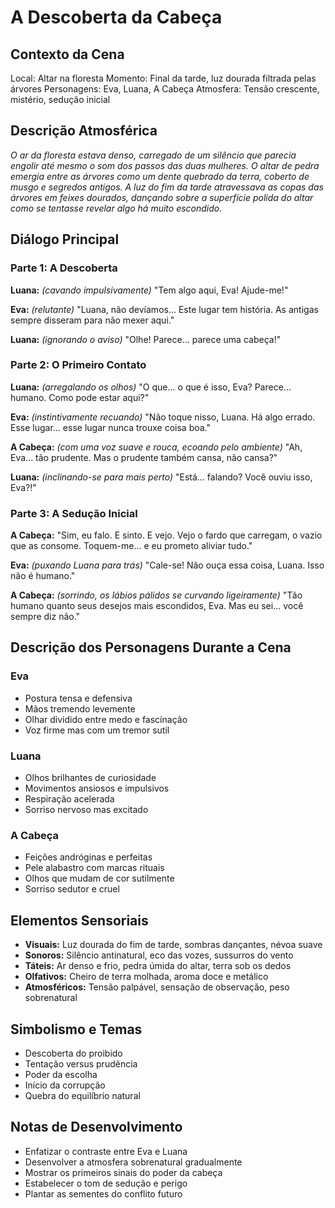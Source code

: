 # A Descoberta da Cabeça

## Contexto da Cena
Local: Altar na floresta
Momento: Final da tarde, luz dourada filtrada pelas árvores
Personagens: Eva, Luana, A Cabeça
Atmosfera: Tensão crescente, mistério, sedução inicial

## Descrição Atmosférica
*O ar da floresta estava denso, carregado de um silêncio que parecia engolir até mesmo o som dos passos das duas mulheres. O altar de pedra emergia entre as árvores como um dente quebrado da terra, coberto de musgo e segredos antigos. A luz do fim da tarde atravessava as copas das árvores em feixes dourados, dançando sobre a superfície polida do altar como se tentasse revelar algo há muito escondido.*

## Diálogo Principal

### Parte 1: A Descoberta
**Luana:** *(cavando impulsivamente)* "Tem algo aqui, Eva! Ajude-me!"

**Eva:** *(relutante)* "Luana, não devíamos... Este lugar tem história. As antigas sempre disseram para não mexer aqui."

**Luana:** *(ignorando o aviso)* "Olhe! Parece... parece uma cabeça!"

### Parte 2: O Primeiro Contato
**Luana:** *(arregalando os olhos)* "O que... o que é isso, Eva? Parece... humano. Como pode estar aqui?"

**Eva:** *(instintivamente recuando)* "Não toque nisso, Luana. Há algo errado. Esse lugar... esse lugar nunca trouxe coisa boa."

**A Cabeça:** *(com uma voz suave e rouca, ecoando pelo ambiente)* "Ah, Eva... tão prudente. Mas o prudente também cansa, não cansa?"

**Luana:** *(inclinando-se para mais perto)* "Está... falando? Você ouviu isso, Eva?!"

### Parte 3: A Sedução Inicial
**A Cabeça:** "Sim, eu falo. E sinto. E vejo. Vejo o fardo que carregam, o vazio que as consome. Toquem-me... e eu prometo aliviar tudo."

**Eva:** *(puxando Luana para trás)* "Cale-se! Não ouça essa coisa, Luana. Isso não é humano."

**A Cabeça:** *(sorrindo, os lábios pálidos se curvando ligeiramente)* "Tão humano quanto seus desejos mais escondidos, Eva. Mas eu sei... você sempre diz não."

## Descrição dos Personagens Durante a Cena

### Eva
- Postura tensa e defensiva
- Mãos tremendo levemente
- Olhar dividido entre medo e fascínação
- Voz firme mas com um tremor sutil

### Luana
- Olhos brilhantes de curiosidade
- Movimentos ansiosos e impulsivos
- Respiração acelerada
- Sorriso nervoso mas excitado

### A Cabeça
- Feições andróginas e perfeitas
- Pele alabastro com marcas rituais
- Olhos que mudam de cor sutilmente
- Sorriso sedutor e cruel

## Elementos Sensoriais
- **Visuais:** Luz dourada do fim de tarde, sombras dançantes, névoa suave
- **Sonoros:** Silêncio antinatural, eco das vozes, sussurros do vento
- **Táteis:** Ar denso e frio, pedra úmida do altar, terra sob os dedos
- **Olfativos:** Cheiro de terra molhada, aroma doce e metálico
- **Atmosféricos:** Tensão palpável, sensação de observação, peso sobrenatural

## Simbolismo e Temas
- Descoberta do proibido
- Tentação versus prudência
- Poder da escolha
- Início da corrupção
- Quebra do equilíbrio natural

## Notas de Desenvolvimento
- Enfatizar o contraste entre Eva e Luana
- Desenvolver a atmosfera sobrenatural gradualmente
- Mostrar os primeiros sinais do poder da cabeça
- Estabelecer o tom de sedução e perigo
- Plantar as sementes do conflito futuro
